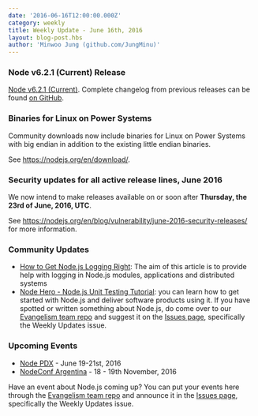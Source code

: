 ```yaml
---
date: '2016-06-16T12:00:00.000Z'
category: weekly
title: Weekly Update - June 16th, 2016
layout: blog-post.hbs
author: 'Minwoo Jung (github.com/JungMinu)'
---
```


### Node v6.2.1 (Current) Release

[Node v6.2.1 (Current)](https://nodejs.org/en/blog/release/v6.2.1/). Complete changelog from previous releases can be found [on GitHub](https://github.com/nodejs/node/blob/main/CHANGELOG.md).

### Binaries for Linux on Power Systems

Community downloads now include binaries for Linux on Power Systems with big endian in addition to the existing little endian binaries.

See https://nodejs.org/en/download/.

### Security updates for all active release lines, June 2016

We now intend to make releases available on or soon after **Thursday, the 23rd of June, 2016, UTC**.

See https://nodejs.org/en/blog/vulnerability/june-2016-security-releases/ for more information.

### Community Updates

- [How to Get Node.js Logging Right](https://blog.risingstack.com/node-js-logging-tutorial/): The aim of this article is to provide help with logging in Node.js modules, applications and distributed systems
- [Node Hero - Node.js Unit Testing Tutorial](https://blog.risingstack.com/node-hero-node-js-unit-testing-tutorial/): you can learn how to get started with Node.js and deliver software products using it.
  If you have spotted or written something about Node.js, do come over to our [Evangelism team repo](https://github.com/nodejs/evangelism) and suggest it on the [Issues page](https://github.com/nodejs/evangelism/issues), specifically the Weekly Updates issue.

### Upcoming Events

- [Node PDX](http://nodepdx.org) - June 19-21st, 2016
- [NodeConf Argentina](https://2016.nodeconf.com.ar) - 18 - 19th November, 2016

Have an event about Node.js coming up? You can put your events here through the [Evangelism team repo](https://github.com/nodejs/evangelism) and announce it in the [Issues page](https://github.com/nodejs/evangelism/issues), specifically the Weekly Updates issue.
